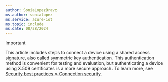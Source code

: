 ```yaml
---
author: SoniaLopezBravo
ms.author: sonialopez
ms.service: azure-iot
ms.topic: include
ms.date: 08/28/2024
---
```


>[!IMPORTANT]
>This article includes steps to connect a device using a shared access signature, also called symmetric key authentication. This authentication method is convenient for testing and evaluation, but authenticating a device using X.509 certificates is a more secure approach. To learn more, see [Security best practices > Connection security](../articles/iot/iot-overview-security.md#connection-security).
